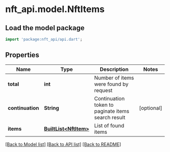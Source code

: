 # nft_api.model.NftItems

## Load the model package
```dart
import 'package:nft_api/api.dart';
```

## Properties
Name | Type | Description | Notes
------------ | ------------- | ------------- | -------------
**total** | **int** | Number of items were found by request | 
**continuation** | **String** | Continuation token to paginate items search result | [optional] 
**items** | [**BuiltList&lt;NftItem&gt;**](NftItem.md) | List of found items | 

[[Back to Model list]](../README.md#documentation-for-models) [[Back to API list]](../README.md#documentation-for-api-endpoints) [[Back to README]](../README.md)


